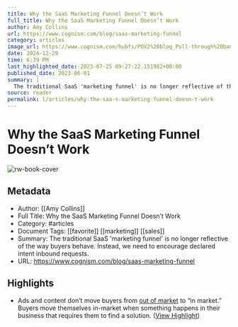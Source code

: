 ```yaml
---
title: Why the SaaS Marketing Funnel Doesn’t Work
full_title: Why the SaaS Marketing Funnel Doesn’t Work
author: Amy Collins
url: https://www.cognism.com/blog/saas-marketing-funnel
category: articles
image_url: https://www.cognism.com/hubfs/POV2%20blog_Pull-through%20banner.png#keepProtocol
date: 2024-12-29
time: 6:39 PM
last_highlighted_date: 2023-07-25 09:27:22.151982+00:00
published_date: 2023-06-01
summary: |
  The traditional SaaS 'marketing funnel' is no longer reflective of the way buyers behave. Instead, we need to encourage declared intent inbound requests.
source: reader
permalink: l/articles/why-the-saa-s-marketing-funnel-doesn-t-work
---
```

# Why the SaaS Marketing Funnel Doesn’t Work

![rw-book-cover](https://www.cognism.com/hubfs/POV2%20blog_Pull-through%20banner.png#keepProtocol)

## Metadata
- Author: [[Amy Collins]]
- Full Title: Why the SaaS Marketing Funnel Doesn’t Work
- Category: #articles
- Document Tags: [[favorite]] [[marketing]] [[sales]] 
- Summary: The traditional SaaS 'marketing funnel' is no longer reflective of the way buyers behave. Instead, we need to encourage declared intent inbound requests.
- URL: https://www.cognism.com/blog/saas-marketing-funnel

## Highlights
- Ads and content don’t move buyers from [out of market](https://business.linkedin.com/marketing-solutions/b2b-institute/b2b-research/trends/95-5-rule) to “in market.” Buyers move themselves in-market when something happens in their business that requires them to find a solution. ([View Highlight](https://read.readwise.io/read/01h665zrqmwtqd3mbgjr0g6khr))


